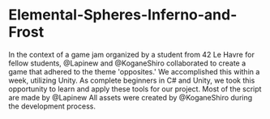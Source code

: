 # Elemental-Spheres-Inferno-and-Frost

In the context of a game jam organized by a student from 42 Le Havre for fellow students, @Lapinew and @KoganeShiro collaborated to create a game that adhered to the theme 'opposites.'
We accomplished this within a week, utilizing Unity. As complete beginners in C# and Unity, we took this opportunity to learn and apply these tools for our project. Most of the script are made by @Lapinew
All assets were created by @KoganeShiro during the development process.

